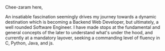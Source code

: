Chee-zaram here, 

An insatiable fascination seemingly drives my journey towards a dynamic destination which is becoming a Backend Web Developer, but ultimately, a well rounded Software Engineer. 
I have made stops at the fundamental and general concepts of the later to understand what's under the hood, and currently at a mandatory layover, seeking a commanding level of fluency in C, Python, Java, and js. 

<!---
chee-zaram/chee-zaram is a ✨ special ✨ repository because its `README.md` (this file) appears on your GitHub profile.
You can click the Preview link to take a look at your changes.
--->
